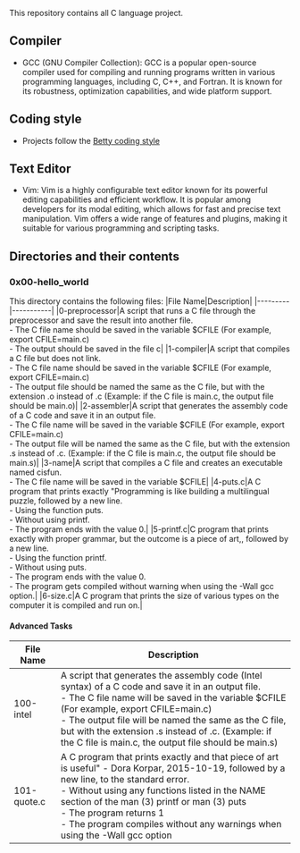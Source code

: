 This repository contains all C language project.

## Compiler

- GCC (GNU Compiler Collection): GCC is a popular open-source compiler used for compiling and running programs written in various programming languages, including C, C++, and Fortran. It is known for its robustness, optimization capabilities, and wide platform support.

## Coding style

- Projects follow the <a href="https://github.com/holbertonschool/Betty/wiki" traget="_blank">Betty coding style</a>

## Text Editor

- Vim: Vim is a highly configurable text editor known for its powerful editing capabilities and efficient workflow. It is popular among developers for its modal editing, which allows for fast and precise text manipulation. Vim offers a wide range of features and plugins, making it suitable for various programming and scripting tasks.

## Directories and their contents

<h3>0x00-hello_world </h3>

This directory contains the following files:
|File Name|Description|
|---------|-----------|
|0-preprocessor|A script that runs a C file through the preprocessor and save the result into another file.<br> - The C file name should be saved in the variable $CFILE (For example, export CFILE=main.c)<br> - The output should be saved in the file c|
|1-compiler|A script that compiles a C file but does not link. <br> - The C file name should be saved in the variable $CFILE (For example, export CFILE=main.c) <br> - The output file should be named the same as the C file, but with the extension .o instead of .c (Example: if the C file is main.c, the output file should be main.o)|
|2-assembler|A script that generates the assembly code of a C code and save it in an output file.<br>- The C file name will be saved in the variable $CFILE (For example, export CFILE=main.c)<br>- The output file will be named the same as the C file, but with the extension .s instead of .c. (Example: if the C file is main.c, the output file should be main.s)|
|3-name|A script that compiles a C file and creates an executable named cisfun. <br> - The C file name will be saved in the variable $CFILE|
|4-puts.c|A C program that prints exactly "Programming is like building a multilingual puzzle, followed by a new line. <br> - Using  the function puts. <br> - Without using printf. <br> - The program ends with the value 0.|
|5-printf.c|C program that prints exactly with proper grammar, but the outcome is a piece of art,, followed by a new line.<br> - Using  the function printf. <br> - Without using puts. <br> - The program ends with the value 0. <br> - The program gets compiled without warning when using the -Wall gcc option.|
|6-size.c|A C program that prints the size of various types on the computer it is compiled and run on.|

<h4>Advanced Tasks</h4>

|File Name|Description|
|---------|-----------|
|100-intel|A script that generates the assembly code (Intel syntax) of a C code and save it in an output file.<br> - The C file name will be saved in the variable $CFILE (For example, export CFILE=main.c)<br>- The output file will be named the same as the C file, but with the extension .s instead of .c. (Example: if the C file is main.c, the output file should be main.s)|
|101-quote.c| A C program that prints exactly and that piece of art is useful" - Dora Korpar, 2015-10-19, followed by a new line, to the standard error. <br> - Without using any functions listed in the NAME section of the man (3) printf or man (3) puts <br> - The program returns 1 <br> - The program compiles without any warnings when using the -Wall gcc option|
